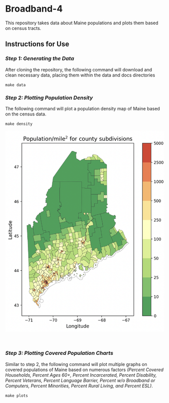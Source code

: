 # Broadband-4
This repository takes data about Maine populations and plots them based on census tracts.

## Instructions for Use
### *Step 1: Generating the Data*
After cloning the repository, the following command will download and clean necessary data, placing them within the data and docs directories
```
make data
```

### *Step 2: Plotting Population Density*
The following command will plot a population density map of Maine based on the census data.
```
make density
```
<p align="center">
    <img src="figs/plot_density.png" width="550">
</p><br>

### *Step 3: Plotting Covered Population Charts*
Similar to step 2, the following command will plot multiple graphs on covered populations of Maine based on numerous factors *(Percent Covered Households, Percent Ages 60+, Percent Incarcerated, Percent Disability, Percent Veterans, Percent Language Barrier, Percent w/o Broadband or Computers, Percent Minorities, Percent Rural Living, and Percent ESL)*.
```
make plots
```